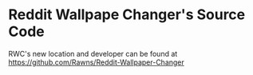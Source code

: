 # Reddit Wallpape Changer's Source Code
RWC's new location and developer can be found at https://github.com/Rawns/Reddit-Wallpaper-Changer
